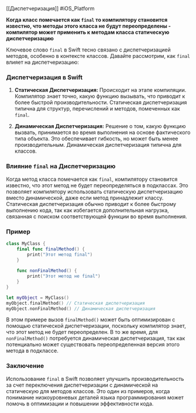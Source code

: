 [[Диспетчеризация]]
#iOS_Platform 

**Когда класс помечается как `final` то компилятору становится известно, что методы этого класса не будут переопределены - компилятор может применить к методам класса статическую диспетчеризацию**

Ключевое слово `final` в Swift тесно связано с диспетчеризацией методов, особенно в контексте классов. Давайте рассмотрим, как `final` влияет на диспетчеризацию:

### Диспетчеризация в Swift

1. **Статическая Диспетчеризация:** Происходит на этапе компиляции. Компилятор знает точно, какую функцию вызывать, что приводит к более быстрой производительности. Статическая диспетчеризация типична для структур, перечислений и методов, помеченных как `final`.

2. **Динамическая Диспетчеризация:** Решение о том, какую функцию вызвать, принимается во время выполнения на основе фактического типа объекта. Это обеспечивает гибкость, но может быть менее производительным. Динамическая диспетчеризация типична для классов.

### Влияние `final` на Диспетчеризацию

Когда метод класса помечается как `final`, компилятору становится известно, что этот метод не будет переопределяться в подклассах. Это позволяет компилятору использовать статическую диспетчеризацию вместо динамической, даже если метод принадлежит классу. Статическая диспетчеризация обычно приводит к более быстрому выполнению кода, так как избегается дополнительная нагрузка, связанная с поиском соответствующей функции во время выполнения.

### Пример

```swift
class MyClass {
    final func finalMethod() {
        print("Этот метод final")
    }
    
    func nonFinalMethod() {
        print("Этот метод не final")
    }
}

let myObject = MyClass()
myObject.finalMethod() // Статическая диспетчеризация
myObject.nonFinalMethod() // Динамическая диспетчеризация
```

В этом примере вызов `finalMethod()` может быть оптимизирован с помощью статической диспетчеризации, поскольку компилятор знает, что этот метод не будет переопределен. В то же время, для `nonFinalMethod()` потребуется динамическая диспетчеризация, так как потенциально может существовать переопределенная версия этого метода в подклассе.

### Заключение

Использование `final` в Swift позволяет улучшить производительность за счет переключения диспетчеризации с динамической на статическую для методов классов. Это один из примеров, когда понимание низкоуровневых деталей языка программирования может помочь в оптимизации и повышении эффективности кода.